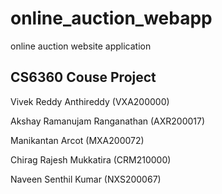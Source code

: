 # online_auction_webapp
online auction website application

CS6360 Couse Project
---------------------------
Vivek Reddy Anthireddy (VXA200000)

Akshay Ramanujam Ranganathan (AXR200017)

Manikantan Arcot (MXA200072)

Chirag Rajesh Mukkatira (CRM210000)

Naveen Senthil Kumar (NXS200067)

